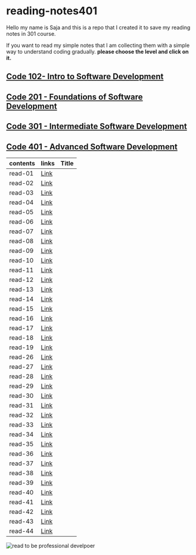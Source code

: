 # reading-notes401


Hello my name is Saja and this is a repo that I created it to save my reading notes in 301 course.

If you want to read my simple notes that I am collecting them with a simple way to understand coding gradually.
**please choose the level and click on it.**

## [ Code 102- Intro to Software Development](https://sajanader.github.io/reading-notes/)
## [Code 201 - Foundations of Software Development](https://sajanader.github.io/reading-notes201/)
## [Code 301 - Intermediate Software Development](https://sajanader.github.io/reading-notes301/)
## [Code 401 - Advanced Software Development](https://sajanader.github.io/reading-notes401/)

|**contents**| **links**             |   **Title**|
|---        |---                     |    ---     |
|  read-01  | [Link](/read-01.md)    |    |
|  read-02  | [Link](/read-02.md)    |  |
|  read-03  |  [Link](/read-03.md)   ||
|  read-04  | [Link](/read-04.md)    |   |
|  read-05  |  [Link](/read-05.md)   |    |
|  read-06  | [Link](/read-06.md)    |            |
|  read-07  |[Link](/read-07.md)     | |
|  read-08  |[Link](/read-08.md)     | |
|  read-09  |[Link](/read-09.md)    | |
|  read-10  | [Link](/read-10.md)    |            |
|  read-11  |  [Link](/read-11.md)   |    |
|  read-12  | [Link](/read-12.md)    |      |
|  read-13  | [Link](/read-13.md)    |            |
|  read-14  | [Link](/read-14.md)    |            |
|  read-15  | [Link](/read-15.md)    |       |
|  read-16  | [Link](/read-16.md)    |       |
|  read-17  | [Link](/read-17.md)    |       |
|  read-18  | [Link](/read-18.md)    |       |
|  read-19  | [Link](/read-19.md)    |       |
|  read-26  | [Link](/read-26.md)    |       |
|  read-27  | [Link](/read-27.md)    |       |
|  read-28  | [Link](/read-28.md)    |       |
|  read-29  | [Link](/read-29.md)    |       |
|  read-30  | [Link](/read-30.md)    |       |
|  read-31  | [Link](/read-31.md)    |       |
|  read-32  | [Link](/read-32.md)    |       |
|  read-33  | [Link](/read-33.md)    |       |
|  read-34  | [Link](/read-34.md)    |       |
|  read-35  | [Link](/read-35.md)    |       |
|  read-36  | [Link](/read-36.md)    |       |
|  read-37  | [Link](/read-37.md)    |       |
|  read-38  | [Link](/read-38.md)    |       |
|  read-39  | [Link](/read-39.md)    |       |
|  read-40  | [Link](/read-40.md)    |       |
|  read-41  | [Link](/read-41.md)    |       |
|  read-42  | [Link](/read-42.md)    |       |
|  read-43  | [Link](/read-43.md)    |       |
|  read-44  | [Link](/read-44.md)    |       |

![read to be professional develpoer](https://www.careeraddict.com/uploads/article/4662/user-1823161-2016-09-21-07-52-03.jpg)
